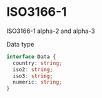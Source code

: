 # ISO3166-1
ISO3166-1 alpha-2 and alpha-3

Data type 
```typescript
interface Data {
  country: string;
  iso2: string;
  iso3: string;
  numeric: string;
}
```
